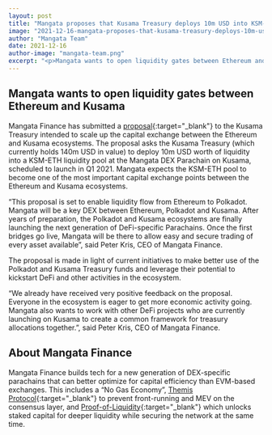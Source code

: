 ```yaml
---
layout: post
title: "Mangata proposes that Kusama Treasury deploys 10m USD into KSM-ETH pool"
image: "2021-12-16-mangata-proposes-that-kusama-treasury-deploys-10m-usd-into-ksm-eth-pool.png"
author: "Mangata Team"
date: 2021-12-16
author-image: "mangata-team.png"
excerpt: "<p>Mangata wants to open liquidity gates between Ethereum and Kusama.</p><p>Mangata Finance has submitted a proposal to the Kusama Treasury intended to scale up the capital exchange between the Ethereum and Kusama ecosystems. The proposal asks the Kusama Treasury (which currently holds 140m USD in value) to deploy 10m USD worth of liquidity into a KSM-ETH liquidity pool at the Mangata DEX Parachain on Kusama, scheduled to launch in Q1 2021. Mangata expects the KSM-ETH pool to become one of the most important capital exchange points between the Ethereum and Kusama ecosystems.</p>"
---
```


## Mangata wants to open liquidity gates between Ethereum and Kusama

Mangata Finance has submitted a [proposal](https://kusama.polkassembly.io/post/1224){:target="\_blank"} to the Kusama Treasury intended to scale up the capital exchange between the Ethereum and Kusama ecosystems. The proposal asks the Kusama Treasury (which currently holds 140m USD in value) to deploy 10m USD worth of liquidity into a KSM-ETH liquidity pool at the Mangata DEX Parachain on Kusama, scheduled to launch in Q1 2021. Mangata expects the KSM-ETH pool to become one of the most important capital exchange points between the Ethereum and Kusama ecosystems.

“This proposal is set to enable liquidity flow from Ethereum to Polkadot. Mangata will be a key DEX between Ethereum, Polkadot and Kusama. After years of preparation, the Polkadot and Kusama ecosystems are finally launching the next generation of DeFi-specific Parachains. Once the first bridges go live, Mangata will be there to allow easy and secure trading of every asset available”, said Peter Kris, CEO of Mangata Finance.

The proposal is made in light of current initiatives to make better use of the Polkadot and Kusama Treasury funds and leverage their potential to kickstart DeFi and other activities in the ecosystem.

“We already have received very positive feedback on the proposal. Everyone in the ecosystem is eager to get more economic activity going. Mangata also wants to work with other DeFi projects who are currently launching on Kusama to create a common framework for treasury allocations together.”, said Peter Kris, CEO of Mangata Finance.

## About Mangata Finance

Mangata Finance builds tech for a new generation of DEX-specific parachains that can better optimize for capital efficiency than EVM-based exchanges. This includes a “No Gas Economy”, [Themis Protocol](https://blog.mangata.finance/blog/2021-10-10-themis-protocol/){:target="\_blank"} to prevent front-running and MEV on the consensus layer, and [Proof-of-Liquidity](https://blog.mangata.finance/blog/2021-11-08-proof-of-liquidity/){:target="\_blank"} which unlocks staked capital for deeper liquidity while securing the network at the same time.
